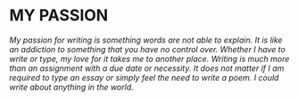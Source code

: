 # MY PASSION
<p> <i> My passion for writing is something words are not able to explain. It is like an addiction to something that you have no control over. Whether I have to write or type, my love for it takes me to another place. Writing is much more than an assignment with a due date or necessity. It does not matter if I am required to type an essay or simply feel the need to write a poem. I could write about anything in the world. </p>
